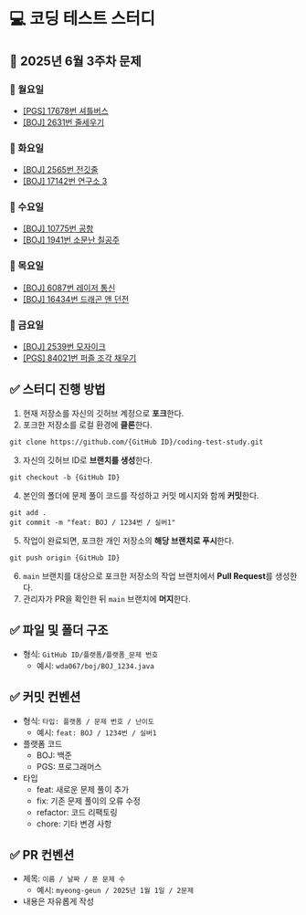 # 💻 코딩 테스트 스터디
## 📅 2025년 6월 3주차 문제

### 📌 월요일  
- [[PGS] 17678번 셔틀버스](https://school.programmers.co.kr/learn/courses/30/lessons/17678)  
- [[BOJ] 2631번 줄세우기](https://www.acmicpc.net/problem/2631)  

### 📌 화요일  
- [[BOJ] 2565번 전깃줄](https://www.acmicpc.net/problem/2565)  
- [[BOJ] 17142번 연구소 3](https://www.acmicpc.net/problem/17142)  

### 📌 수요일  
- [[BOJ] 10775번 공항](https://www.acmicpc.net/problem/10775)  
- [[BOJ] 1941번 소문난 칠공주](https://www.acmicpc.net/problem/1941)  

### 📌 목요일  
- [[BOJ] 6087번 레이저 통신](https://www.acmicpc.net/problem/6087)  
- [[BOJ] 16434번 드래곤 앤 던전](https://www.acmicpc.net/problem/16434)  

### 📌 금요일  
- [[BOJ] 2539번 모자이크](https://www.acmicpc.net/problem/2539)  
- [[PGS] 84021번 퍼즐 조각 채우기](https://school.programmers.co.kr/learn/courses/30/lessons/84021)

## ✅ 스터디 진행 방법
1. 현재 저장소를 자신의 깃허브 계정으로 **포크**한다.
2. 포크한 저장소를 로컬 환경에 **클론**한다.
```
git clone https://github.com/{GitHub ID}/coding-test-study.git
```
3. 자신의 깃허브 ID로 **브랜치를 생성**한다.
```
git checkout -b {GitHub ID}
```
4. 본인의 폴더에 문제 풀이 코드를 작성하고 커밋 메시지와 함께 **커밋**한다.
```
git add .
git commit -m "feat: BOJ / 1234번 / 실버1"
```
5. 작업이 완료되면, 포크한 개인 저장소의 **해당 브랜치로 푸시**한다.
```
git push origin {GitHub ID}
```
6. `main` 브랜치를 대상으로 포크한 저장소의 작업 브랜치에서 **Pull Request**를 생성한다.
7. 관리자가 PR을 확인한 뒤 `main` 브랜치에 **머지**한다.

## ✅ 파일 및 폴더 구조
- 형식: `GitHub ID/플랫폼/플랫폼_문제 번호`
  - 예시: `wda067/boj/BOJ_1234.java`

## ✅ 커밋 컨벤션
- 형식: `타입: 플랫폼 / 문제 번호 / 난이도`
  - 예시: `feat: BOJ / 1234번 / 실버1`
- 플랫폼 코드
  - BOJ: 백준
  - PGS: 프로그래머스
- 타입
  - feat: 새로운 문제 풀이 추가
  - fix: 기존 문제 풀이의 오류 수정
  - refactor: 코드 리팩토링
  - chore: 기타 변경 사항

## ✅ PR 컨벤션
- 제목: `이름 / 날짜 / 푼 문제 수`
  - 예시: `myeong-geun / 2025년 1월 1일 / 2문제`
- 내용은 자유롭게 작성
